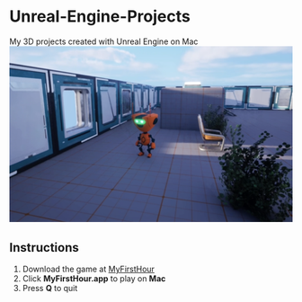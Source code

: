 # Unreal-Engine-Projects
My 3D projects created with Unreal Engine on Mac
![Preview](https://github.com/hongbo-wei/Unreal-Engine-Projects/blob/main/preview-p1.png?raw=true)

## Instructions
1. Download the game at [MyFirstHour](https://drive.google.com/drive/folders/127ua_Wnuj7PYI1uMaBUr4jgzGbc0WDwx?usp=sharing)
2. Click **MyFirstHour.app** to play on **Mac**
3. Press **Q** to quit
